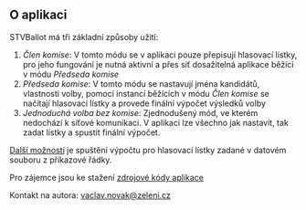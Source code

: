 ## O aplikaci

STVBallot má tři základní způsoby užití:

1. *Člen komise*: V tomto módu se v aplikaci pouze přepisují hlasovací lístky, pro jeho fungování je nutná aktivní a přes síť dosažitelná aplikace běžící v módu *Předseda komise*
1. *Předseda komise*: V tomto módu se nastavují jména kandidátů, vlastnosti volby, pomocí instancí běžících v módu *Člen komise* se načítají hlasovací lístky a provede finální výpočet výsledků volby
1. *Jednoduchá volba bez komise*: Zjednodušený mód, ve kterém nedochází k síťové komunikaci. V aplikaci lze všechno jak nastavit, tak zadat lístky a spustit finální výpočet.

[Další možností](cli.html) je spuštění výpočtu pro hlasovací lístky zadané v datovém souboru z příkazové řádky.

Pro zájemce jsou ke stažení [zdrojové kódy aplikace](https://github.com/losomo/STVBallot)

Kontakt na autora: [vaclav.novak@zeleni.cz](mailto:vaclav.novak@zeleni.cz)
